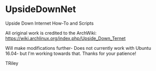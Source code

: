 # UpsideDownNet
Upside Down Internet How-To and Scripts 

All original work is credited to the ArchWiki: https://wiki.archlinux.org/index.php/Upside_Down_Ternet

Will make modifications further- Does not currently work with Ubuntu 16.04- but I'm working towards that. 
Thanks for your patience! 

TRiley
